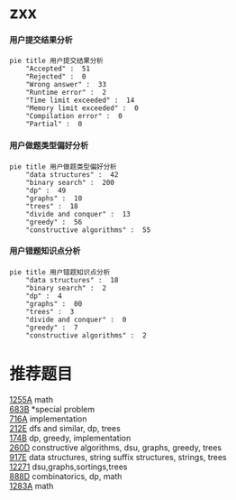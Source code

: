 # zxx

<!-- tabs:start -->



#### **用户提交结果分析**

```mermaid
pie title 用户提交结果分析
    "Accepted" :  51
    "Rejected" :  0
    "Wrong answer" :  33
    "Runtime error" :  2
    "Time limit exceeded" :  14
    "Memory limit exceeded" :  0
    "Compilation error" :  0
    "Partial" :  0
```

#### **用户做题类型偏好分析**

```mermaid
pie title 用户做题类型偏好分析
    "data structures" :  42
    "binary search" :  200
    "dp" :  49
    "graphs" :  10
    "trees" :  18
    "divide and conquer" :  13
    "greedy" :  56
    "constructive algorithms" :  55
```
#### **用户错题知识点分析**

```mermaid
pie title 用户错题知识点分析
    "data structures" :  18
    "binary search" :  2
    "dp" :  4
    "graphs" :  00
    "trees" :  3
    "divide and conquer" :  0
    "greedy" :  7
    "constructive algorithms" :  2
```



<!-- tabs:end -->
# 推荐题目
[1255A](https://codeforces.com/contest/1255/problem/A)		math		  
[683B](https://codeforces.com/contest/683/problem/B)		*special problem		  
[716A](https://codeforces.com/contest/716/problem/A)		implementation		  
[212E](https://codeforces.com/contest/212/problem/E)		dfs and similar,
                        dp,
                        trees		  
[174B](https://codeforces.com/contest/174/problem/B)		dp,
                        greedy,
                        implementation		  
[260D](https://codeforces.com/contest/260/problem/D)		constructive algorithms,
                        dsu,
                        graphs,
                        greedy,
                        trees		  
[917E](https://codeforces.com/contest/917/problem/E)		data structures,
                        string suffix structures,
                        strings,
                        trees		  
[12271](https://codeforces.com/contest/1227/problem/1)		dsu,graphs,sortings,trees		  
[888D](https://codeforces.com/contest/888/problem/D)		combinatorics,
                        dp,
                        math		  
[1283A](https://codeforces.com/contest/1283/problem/A)		math		  
